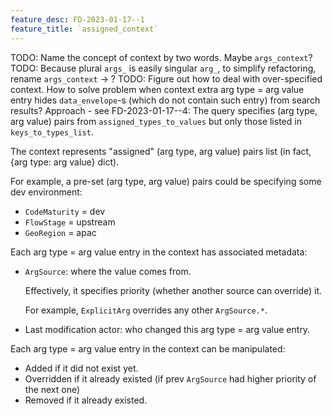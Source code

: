 ```yaml
---
feature_desc: FD-2023-01-17--1
feature_title: `assigned_context`
---
```


TODO: Name the concept of context by two words. Maybe `args_context`? TODO: Because plural `args_` is easily singular `arg_`, to simplify refactoring, rename `args_context` -> ?
TODO: Figure out how to deal with over-specified context.
      How to solve problem when context extra arg type = arg value entry hides `data_envelope`-s
      (which do not contain such entry) from search results?
      Approach - see FD-2023-01-17--4:
      The query specifies (arg type, arg value) pairs from `assigned_types_to_values`
      but only those listed in `keys_to_types_list`.

The context represents "assigned" (arg type, arg value) pairs list (in fact, {arg type: arg value} dict).

For example, a pre-set (arg type, arg value) pairs could be specifying some dev environment:
*   `CodeMaturity` = dev
*   `FlowStage` = upstream
*   `GeoRegion` = apac

Each arg type = arg value entry in the context has associated metadata:

*   `ArgSource`: where the value comes from.

     Effectively, it specifies priority (whether another source can override) it.

     For example, `ExplicitArg` overrides any other `ArgSource.*`.

*   Last modification actor: who changed this arg type = arg value entry.

Each arg type = arg value entry in the context can be manipulated:
*   Added if it did not exist yet.
*   Overridden if it already existed (if prev `ArgSource` had higher priority of the next one)
*   Removed if it already existed.
